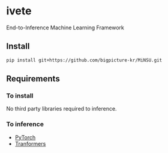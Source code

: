 # ivete
End-to-Inference Machine Learning Framework

## Install

```bash
pip install git+https://github.com/bigpicture-kr/MiNSU.git
```

## Requirements

### To install

No third party libraries required to inference.

### To inference

- [PyTorch](https://pypi.org/project/torch/)
- [Tranformers](https://pypi.org/project/transformers/)
